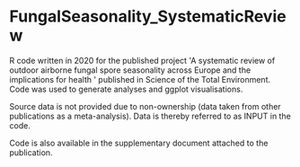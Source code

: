 # FungalSeasonality_SystematicReview
R code written in 2020 for the published project 'A systematic review of outdoor airborne fungal spore seasonality across Europe and the implications for health
' published in Science of the Total Environment. Code was used to generate analyses and ggplot visualisations.

Source data is not provided due to non-ownership (data taken from other publications as a meta-analysis). Data is thereby referred to as INPUT in the code.

Code is also available in the supplementary document attached to the publication.
